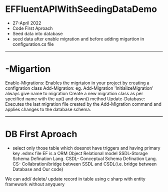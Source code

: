 EFFluentAPIWithSeedingDataDemo
=
- 27-April 2022
- Code First Aproach
- Seed data into database
- seed data after enable migration and before adding migartion in configuration.cs file 
- ----------------------------------------------------------------------------------------
-Migartion
=
Enable-Migrations:
Enables the migrtaion in your project by creating a configration class
Add-Migration: eg. Add-Migration 'InitializeMigration' always give name to migration
Create a new migration class as per specified name with the up() and down() method
Update-Database:
Executes the last migration file created by the Add-Migration command and applies changes to the database schema.

--------------------------------------------------------------------------------------------
DB First Aproach 
=
- select only those table which doesnot have triggers and having primary key
.edmx file
EF is a ORM Object Relational model 
SSDL-Storage Schema Defination Lang.
CSDL- Conceptual Schema Defination Lang.
CS- Collabration/bridge between SSDL and CSDL(i.e. bridge between Database and Our code) 

We can add/ delete/ update record in table  using c sharp with entity framework  without anyquery
